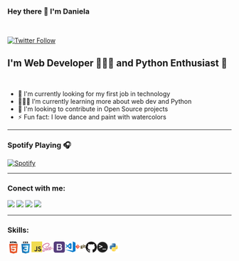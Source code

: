 ### Hey there 👋 I'm Daniela
</br>

[![Twitter Follow](https://img.shields.io/twitter/follow/daniirubis?color=1DA1F2&logo=twitter&style=for-the-badge)](https://twitter.com/daniirubis)

## I'm Web Developer 👩🏻‍💻 and Python Enthusiast 🐍
</br>

- 🔎 I'm currently looking for my first job in technology
- 👩🏻‍💻 I’m currently learning more about web dev and Python
- 👯 I'm looking to contribute in Open Source projects
- ⚡ Fun fact: I love dance and paint with watercolors

---

### Spotify Playing 🎧

[<img src="https://spotify-playing-zeta-nine.vercel.app/api/spotify" alt="Spotify" width="350"/>](https://open.spotify.com/user/daniirubis)

---
### Conect with me:
[<img src="https://img.icons8.com/metro/26/000000/linkedin.png"/>](https://www.linkedin.com/in/ivonne-daniela-rubis-1b993217a/)
[<img src="https://img.icons8.com/metro/26/000000/instagram.png"/>](https://www.instagram.com/daniirubis/)
[<img src="https://img.icons8.com/metro/26/000000/twitter.png"/>](https://twitter.com/daniirubis)
[<img src="https://img.icons8.com/metro/26/000000/email.png"/>](mailto:danielarubis@hotmail.com)

---

### Skills:
<img align="left" alt="HTML5" width="27" src="https://raw.githubusercontent.com/github/explore/80688e429a7d4ef2fca1e82350fe8e3517d3494d/topics/html/html.png"/>

<img align="left" alt="CSS3" width="27" src="https://raw.githubusercontent.com/github/explore/80688e429a7d4ef2fca1e82350fe8e3517d3494d/topics/css/css.png"/>

<img align="left" alt="JavaScript" width="24" src="https://raw.githubusercontent.com/github/explore/80688e429a7d4ef2fca1e82350fe8e3517d3494d/topics/javascript/javascript.png"/>

<img align="left" alt="SASS" width="26" src="https://raw.githubusercontent.com/github/explore/80688e429a7d4ef2fca1e82350fe8e3517d3494d/topics/sass/sass.png"/>

<img align="left" alt="Bootstrap" width="25" src="https://raw.githubusercontent.com/github/explore/80688e429a7d4ef2fca1e82350fe8e3517d3494d/topics/bootstrap/bootstrap.png"/>

<img align="left" alt="VSCode" width="24" src="https://raw.githubusercontent.com/github/explore/80688e429a7d4ef2fca1e82350fe8e3517d3494d/topics/visual-studio-code/visual-studio-code.png"/>

<img align="left" alt="Git" width="23" src="https://raw.githubusercontent.com/github/explore/80688e429a7d4ef2fca1e82350fe8e3517d3494d/topics/git/git.png"/>

<img align="left" alt="Github" width="25" src="https://raw.githubusercontent.com/github/explore/78df643247d429f6cc873026c0622819ad797942/topics/github/github.png"/>

<img align="left" alt="Terminal" width="25" src="https://raw.githubusercontent.com/github/explore/80688e429a7d4ef2fca1e82350fe8e3517d3494d/topics/terminal/terminal.png"/>

<img align="left" alt="Python" width="26" src="https://raw.githubusercontent.com/github/explore/80688e429a7d4ef2fca1e82350fe8e3517d3494d/topics/python/python.png"/>
